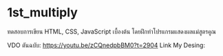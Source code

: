 # 1st_multiply
ทดสอบการเขียน HTML, CSS, JavaScript เบื้องต้น โดยฝึกทำโปรแกรมแสดงผลแม่สูตรคูณ

VDO ตันฉบับ: https://youtu.be/zCQnedpbBM0?t=2904
Link My Desing: 
